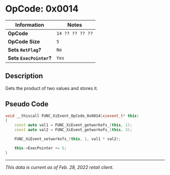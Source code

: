 # OpCode: 0x0014

| Information               | Notes |
|---                        |---    |
| **OpCode**                | `14 ?? ?? ?? ??` |
| **OpCode Size**           | `5`   |
| **Sets `RetFlag`?**       | `No`  |
| **Sets `ExecPointer`?**   | `Yes` |

## Description

Gets the product of two values and stores it.

## Pseudo Code

```cpp
void __thiscall FUNC_XiEvent_OpCode_0x0014(xievent_t* this)
{
    const auto val1 = FUNC_XiEvent_getworkofs_(this, 1);
    const auto val2 = FUNC_XiEvent_getworkofs_(this, 3);

    FUNC_XiEvent_setworkofs_(this, 1, val1 * val2);

    this->ExecPointer += 5;
}
```

---

_This data is current as of Feb. 28, 2022 retail client._